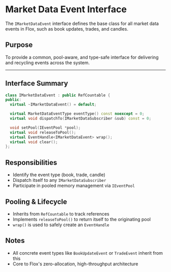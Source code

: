 # Market Data Event Interface

The `IMarketDataEvent` interface defines the base class for all market data events in Flox, such as book updates, trades, and candles.

## Purpose

To provide a common, pool-aware, and type-safe interface for delivering and recycling events across the system.

---

## Interface Summary

```cpp
class IMarketDataEvent : public RefCountable {
public:
  virtual ~IMarketDataEvent() = default;

  virtual MarketDataEventType eventType() const noexcept = 0;
  virtual void dispatchTo(IMarketDataSubscriber &sub) const = 0;

  void setPool(IEventPool *pool);
  virtual void releaseToPool();
  virtual EventHandle<IMarketDataEvent> wrap();
  virtual void clear();
};
```

## Responsibilities

- Identify the event type (book, trade, candle)
- Dispatch itself to any `IMarketDataSubscriber`
- Participate in pooled memory management via `IEventPool`

## Pooling & Lifecycle

- Inherits from `RefCountable` to track references
- Implements `releaseToPool()` to return itself to the originating pool
- `wrap()` is used to safely create an `EventHandle`

## Notes

- All concrete event types like `BookUpdateEvent` or `TradeEvent` inherit from this
- Core to Flox's zero-allocation, high-throughput architecture